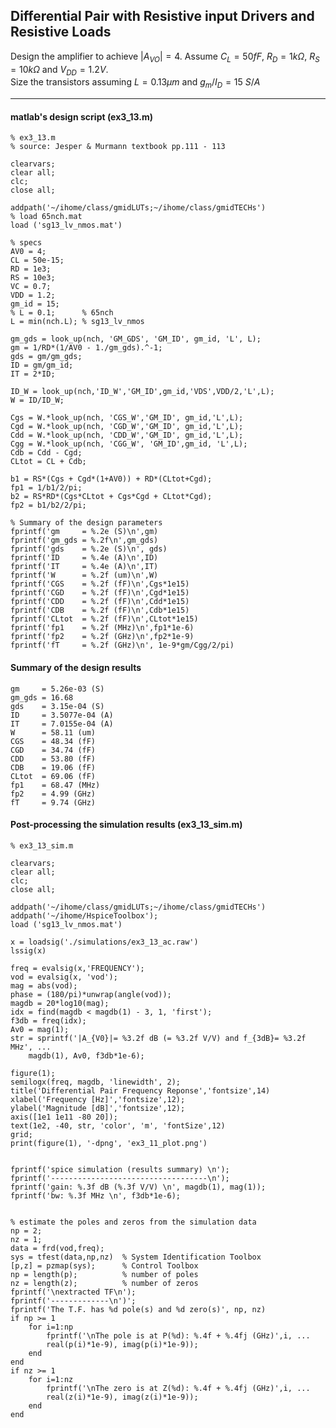 
## Differential Pair with Resistive input Drivers and Resistive Loads

Design the amplifier to achieve $|A_{VO}| = 4$. Assume $C_L = 50fF$, $R_D = 1k\Omega$, $R_S = 10k\Omega$ and $V_{DD} = 1.2V$.<br>
Size the transistors assuming $L = 0.13 \mu m$ and $g_m/I_D = 15$ $S/A$

---

#### matlab's design script (ex3_13.m)
```
% ex3_13.m
% source: Jesper & Murmann textbook pp.111 - 113

clearvars;
clear all;
clc;
close all;

addpath('~/ihome/class/gmidLUTs;~/ihome/class/gmidTECHs')
% load 65nch.mat
load ('sg13_lv_nmos.mat')

% specs
AV0 = 4;
CL = 50e-15;
RD = 1e3;
RS = 10e3;
VC = 0.7;
VDD = 1.2;
gm_id = 15;
% L = 0.1;      % 65nch
L = min(nch.L); % sg13_lv_nmos

gm_gds = look_up(nch, 'GM_GDS', 'GM_ID', gm_id, 'L', L);
gm = 1/RD*(1/AV0 - 1./gm_gds).^-1;
gds = gm/gm_gds;
ID = gm/gm_id;
IT = 2*ID;

ID_W = look_up(nch,'ID_W','GM_ID',gm_id,'VDS',VDD/2,'L',L);
W = ID/ID_W;

Cgs = W.*look_up(nch, 'CGS_W','GM_ID', gm_id,'L',L);
Cgd = W.*look_up(nch, 'CGD_W','GM_ID', gm_id,'L',L);
Cdd = W.*look_up(nch, 'CDD_W','GM_ID', gm_id,'L',L);
Cgg = W.*look_up(nch, 'CGG_W', 'GM_ID',gm_id, 'L',L);
Cdb = Cdd - Cgd;
CLtot = CL + Cdb;

b1 = RS*(Cgs + Cgd*(1+AV0)) + RD*(CLtot+Cgd);
fp1 = 1/b1/2/pi;
b2 = RS*RD*(Cgs*CLtot + Cgs*Cgd + CLtot*Cgd);
fp2 = b1/b2/2/pi;

% Summary of the design parameters
fprintf('gm     = %.2e (S)\n',gm)
fprintf('gm_gds = %.2f\n',gm_gds)
fprintf('gds    = %.2e (S)\n', gds)
fprintf('ID     = %.4e (A)\n',ID)
fprintf('IT     = %.4e (A)\n',IT)
fprintf('W      = %.2f (um)\n',W)
fprintf('CGS    = %.2f (fF)\n',Cgs*1e15)
fprintf('CGD    = %.2f (fF)\n',Cgd*1e15)
fprintf('CDD    = %.2f (fF)\n',Cdd*1e15)
fprintf('CDB    = %.2f (fF)\n',Cdb*1e15)
fprintf('CLtot  = %.2f (fF)\n',CLtot*1e15)
fprintf('fp1    = %.2f (MHz)\n',fp1*1e-6)
fprintf('fp2    = %.2f (GHz)\n',fp2*1e-9)
fprintf('fT     = %.2f (GHz)\n', 1e-9*gm/Cgg/2/pi)
```

#### Summary of the design results
`gm     = 5.26e-03 (S)`<br>
`gm_gds = 16.68`<br>
`gds    = 3.15e-04 (S)`<br>
`ID     = 3.5077e-04 (A)`<br>
`IT     = 7.0155e-04 (A)`<br>
`W      = 58.11 (um)`<br>
`CGS    = 48.34 (fF)`<br>
`CGD    = 34.74 (fF)`<br>
`CDD    = 53.80 (fF)`<br>
`CDB    = 19.06 (fF)`<br>
`CLtot  = 69.06 (fF)`<br>
`fp1    = 68.47 (MHz)`<br>
`fp2    = 4.99 (GHz)`<br>
`fT     = 9.74 (GHz)`<br>

#### Post-processing the simulation results (ex3_13_sim.m)
```
% ex3_13_sim.m

clearvars;
clear all;
clc;
close all;

addpath('~/ihome/class/gmidLUTs;~/ihome/class/gmidTECHs')
addpath('~/ihome/HspiceToolbox');
load ('sg13_lv_nmos.mat')

x = loadsig('./simulations/ex3_13_ac.raw')
lssig(x)

freq = evalsig(x,'FREQUENCY');
vod = evalsig(x, 'vod');
mag = abs(vod);
phase = (180/pi)*unwrap(angle(vod));
magdb = 20*log10(mag);
idx = find(magdb < magdb(1) - 3, 1, 'first');
f3db = freq(idx);
Av0 = mag(1);
str = sprintf('|A_{V0}|= %3.2f dB (= %3.2f V/V) and f_{3dB}= %3.2f MHz', ...
    magdb(1), Av0, f3db*1e-6);

figure(1);
semilogx(freq, magdb, 'linewidth', 2);
title('Differential Pair Frequency Reponse','fontsize',14)
xlabel('Frequency [Hz]','fontsize',12);
ylabel('Magnitude [dB]','fontsize',12);
axis([1e1 1e11 -80 20]);
text(1e2, -40, str, 'color', 'm', 'fontSize',12)
grid;
print(figure(1), '-dpng', 'ex3_11_plot.png')

  
fprintf('spice simulation (results summary) \n');
fprintf('-----------------------------------\n');
fprintf('gain: %.3f dB (%.3f V/V) \n', magdb(1), mag(1));
fprintf('bw: %.3f MHz \n', f3db*1e-6);


% estimate the poles and zeros from the simulation data
np = 2;
nz = 1;
data = frd(vod,freq);
sys = tfest(data,np,nz)  % System Identification Toolbox
[p,z] = pzmap(sys);      % Control Toolbox
np = length(p);          % number of poles
nz = length(z);          % number of zeros
fprintf('\nextracted TF\n');
fprintf('-------------\n')';
fprintf('The T.F. has %d pole(s) and %d zero(s)', np, nz)
if np >= 1
    for i=1:np
        fprintf('\nThe pole is at P(%d): %.4f + %.4fj (GHz)',i, ...
        real(p(i)*1e-9), imag(p(i)*1e-9));
    end
end
if nz >= 1
    for i=1:nz
        fprintf('\nThe zero is at Z(%d): %.4f + %.4fj (GHz)',i, ...
        real(z(i)*1e-9), imag(z(i)*1e-9));
    end
end
```
